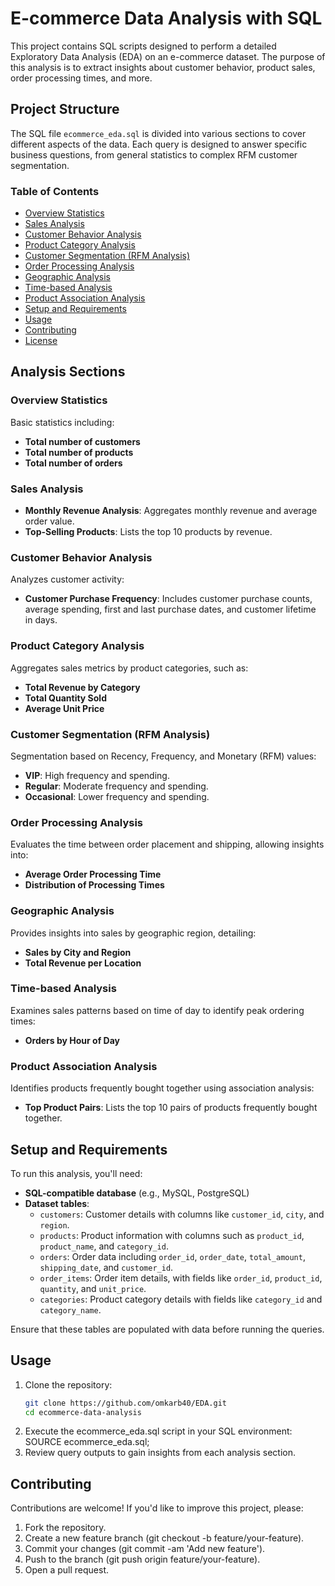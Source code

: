 # E-commerce Data Analysis with SQL

This project contains SQL scripts designed to perform a detailed Exploratory Data Analysis (EDA) on an e-commerce dataset. The purpose of this analysis is to extract insights about customer behavior, product sales, order processing times, and more.

## Project Structure

The SQL file `ecommerce_eda.sql` is divided into various sections to cover different aspects of the data. Each query is designed to answer specific business questions, from general statistics to complex RFM customer segmentation.

### Table of Contents
- [Overview Statistics](#overview-statistics)
- [Sales Analysis](#sales-analysis)
- [Customer Behavior Analysis](#customer-behavior-analysis)
- [Product Category Analysis](#product-category-analysis)
- [Customer Segmentation (RFM Analysis)](#customer-segmentation-rfm-analysis)
- [Order Processing Analysis](#order-processing-analysis)
- [Geographic Analysis](#geographic-analysis)
- [Time-based Analysis](#time-based-analysis)
- [Product Association Analysis](#product-association-analysis)
- [Setup and Requirements](#setup-and-requirements)
- [Usage](#usage)
- [Contributing](#contributing)
- [License](#license)

## Analysis Sections

### Overview Statistics
Basic statistics including:
- **Total number of customers**
- **Total number of products**
- **Total number of orders**

### Sales Analysis
- **Monthly Revenue Analysis**: Aggregates monthly revenue and average order value.
- **Top-Selling Products**: Lists the top 10 products by revenue.

### Customer Behavior Analysis
Analyzes customer activity:
- **Customer Purchase Frequency**: Includes customer purchase counts, average spending, first and last purchase dates, and customer lifetime in days.

### Product Category Analysis
Aggregates sales metrics by product categories, such as:
- **Total Revenue by Category**
- **Total Quantity Sold**
- **Average Unit Price**

### Customer Segmentation (RFM Analysis)
Segmentation based on Recency, Frequency, and Monetary (RFM) values:
- **VIP**: High frequency and spending.
- **Regular**: Moderate frequency and spending.
- **Occasional**: Lower frequency and spending.

### Order Processing Analysis
Evaluates the time between order placement and shipping, allowing insights into:
- **Average Order Processing Time**
- **Distribution of Processing Times**

### Geographic Analysis
Provides insights into sales by geographic region, detailing:
- **Sales by City and Region**
- **Total Revenue per Location**

### Time-based Analysis
Examines sales patterns based on time of day to identify peak ordering times:
- **Orders by Hour of Day**

### Product Association Analysis
Identifies products frequently bought together using association analysis:
- **Top Product Pairs**: Lists the top 10 pairs of products frequently bought together.

## Setup and Requirements

To run this analysis, you'll need:
- **SQL-compatible database** (e.g., MySQL, PostgreSQL)
- **Dataset tables**:
  - `customers`: Customer details with columns like `customer_id`, `city`, and `region`.
  - `products`: Product information with columns such as `product_id`, `product_name`, and `category_id`.
  - `orders`: Order data including `order_id`, `order_date`, `total_amount`, `shipping_date`, and `customer_id`.
  - `order_items`: Order item details, with fields like `order_id`, `product_id`, `quantity`, and `unit_price`.
  - `categories`: Product category details with fields like `category_id` and `category_name`.

Ensure that these tables are populated with data before running the queries.

## Usage

1. Clone the repository:
   ```bash
   git clone https://github.com/omkarb40/EDA.git
   cd ecommerce-data-analysis
2. Execute the ecommerce_eda.sql script in your SQL environment:
    SOURCE ecommerce_eda.sql;
3. Review query outputs to gain insights from each analysis section.

## Contributing
Contributions are welcome! If you'd like to improve this project, please:

1. Fork the repository.
2. Create a new feature branch (git checkout -b feature/your-feature).
3. Commit your changes (git commit -am 'Add new feature').
4. Push to the branch (git push origin feature/your-feature).
5. Open a pull request.